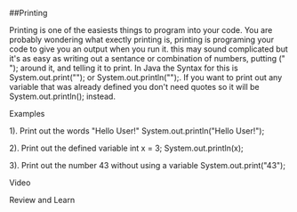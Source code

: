 ##Printing

Printing is one of the easiests things to program into your code. You are probably wondering what exectly printing is, printing is programing your code to give you an output when you run it. this may sound complicated but it's as easy as writing out a sentance or combination of numbers, putting (" "); around it, and telling it to print. In Java the Syntax for this is System.out.print(""); or System.out.println("");. If you want to print out any variable that was already defined you don't need quotes so it will be System.out.println(); instead.

Examples 

1). Print out the words "Hello User!"
    System.out.println("Hello User!");

2). Print out the defined variable int x = 3;
    System.out.println(x);
    
3). Print out the number 43 without using a variable
    System.out.print("43");


Video





Review and Learn

